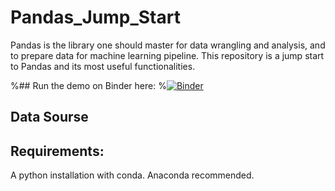 # Pandas_Jump_Start
Pandas is the library one should master for data wrangling and analysis, and to prepare data for machine learning pipeline. This repository is a jump start to Pandas and its most useful functionalities.

%## Run the demo on Binder here:
%[![Binder](https://mybinder.org/badge_logo.svg)](https://mybinder.org/v2/gh/mcullan/excel-to-pandas-demo/master)

## Data Sourse 

## Requirements:
A python installation with conda. Anaconda recommended.

